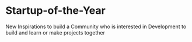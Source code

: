 # Startup-of-the-Year
New Inspirations to build a Community  who is interested in Development to build and learn or make projects together 
